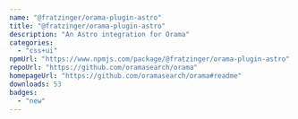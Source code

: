 ```yaml
---
name: "@fratzinger/orama-plugin-astro"
title: "@fratzinger/orama-plugin-astro"
description: "An Astro integration for Orama"
categories:
  - "css+ui"
npmUrl: "https://www.npmjs.com/package/@fratzinger/orama-plugin-astro"
repoUrl: "https://github.com/oramasearch/orama"
homepageUrl: "https://github.com/oramasearch/orama#readme"
downloads: 53
badges:
  - "new"
---
```

